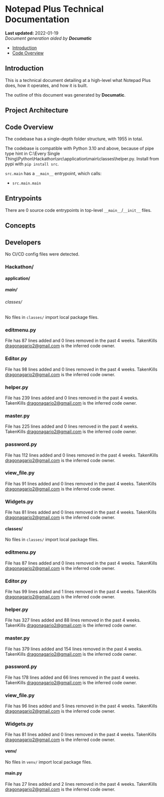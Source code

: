 # Notepad Plus Technical Documentation

**Last updated:** 2022-01-19\
_Document generation aided by **Documatic**_

<SHORT PROJECT DESCRIPTION>

* [Introduction](#introduction)
* [Code Overview](#code-overview)

## Introduction

This is a technical document detailing
        at a high-level
        what Notepad Plus does, how it operates,
        and how it is built.

The outline of this document was generated
        by **Documatic**.
<!---Documatic-section-group: arch-start--->


## Project Architecture


<!---Documatic-section-group: arch-end--->

<!---Documatic-section-group: helloworld-start--->


## Code Overview

The codebase has a single-depth folder structure, with 1955 in total.
<!---Documatic-section-helloworld: setup-start--->
The codebase is compatible with Python 3.10 and above, because of pipe type hint in C:\Every Single Thing\Python\Hackathon\src\application\main\classes\helper.py.
Install from pypi with `pip install src`.



<!---Documatic-section-helloworld: setup-end--->
`src.main` has a `__main__` entrypoint, which calls:

* `src.main.main`


<!---Documatic-section-helloworld: entrypoints-start--->


## Entrypoints

There are 0 source code entrypoints in top-level `__main__`/`__init__` files.


<!---Documatic-section-helloworld: entrypoints-end--->

<!---Documatic-section-group: concept-start--->
## Concepts
<!---Documatic-section-group: concept-end--->

<!---Documatic-section-group: helloworld-end--->

<!---Documatic-section-group: dev-start--->


## Developers
<!---Documatic-section-dev: setup-start--->





<!---Documatic-section-dev: setup-end--->

<!---Documatic-section-dev: ci-start--->
No CI/CD config files were detected.


<!---Documatic-section-dev: ci-end--->

<!---Documatic-section-group: dev-end--->

### **Hackathon/**

#### application/

##### main/

###### classes/

No files in `classes/` import local package files.

<!---Documatic-section-file: src\application\main\classes\editmenu.py--->

### editmenu.py


File has 87 lines added and 0 lines removed
                in the past 4 weeks. TakenKills <dragonagario2@gmail.com> is the inferred code owner.


<!---Documatic-section-file: src\application\main\classes\Editor.py--->

### Editor.py


File has 98 lines added and 0 lines removed
                in the past 4 weeks. TakenKills <dragonagario2@gmail.com> is the inferred code owner.


<!---Documatic-section-file: src\application\main\classes\helper.py--->

### helper.py


File has 239 lines added and 0 lines removed
                in the past 4 weeks. TakenKills <dragonagario2@gmail.com> is the inferred code owner.


<!---Documatic-section-file: src\application\main\classes\master.py--->

### master.py


File has 225 lines added and 0 lines removed
                in the past 4 weeks. TakenKills <dragonagario2@gmail.com> is the inferred code owner.


<!---Documatic-section-file: src\application\main\classes\password.py--->

### password.py


File has 112 lines added and 0 lines removed
                in the past 4 weeks. TakenKills <dragonagario2@gmail.com> is the inferred code owner.


<!---Documatic-section-file: src\application\main\classes\view_file.py--->

### view_file.py


File has 91 lines added and 0 lines removed
                in the past 4 weeks. TakenKills <dragonagario2@gmail.com> is the inferred code owner.


<!---Documatic-section-file: src\application\main\classes\Widgets.py--->

### Widgets.py


File has 81 lines added and 0 lines removed
                in the past 4 weeks. TakenKills <dragonagario2@gmail.com> is the inferred code owner.


#### classes/

No files in `classes/` import local package files.

<!---Documatic-section-file: src\classes\editmenu.py--->

### editmenu.py


File has 87 lines added and 0 lines removed
                in the past 4 weeks. TakenKills <dragonagario2@gmail.com> is the inferred code owner.


<!---Documatic-section-file: src\classes\Editor.py--->

### Editor.py


File has 99 lines added and 1 lines removed
                in the past 4 weeks. TakenKills <dragonagario2@gmail.com> is the inferred code owner.


<!---Documatic-section-file: src\classes\helper.py--->

### helper.py


File has 327 lines added and 88 lines removed
                in the past 4 weeks. TakenKills <dragonagario2@gmail.com> is the inferred code owner.


<!---Documatic-section-file: src\classes\master.py--->

### master.py


File has 379 lines added and 154 lines removed
                in the past 4 weeks. TakenKills <dragonagario2@gmail.com> is the inferred code owner.


<!---Documatic-section-file: src\classes\password.py--->

### password.py


File has 178 lines added and 66 lines removed
                in the past 4 weeks. TakenKills <dragonagario2@gmail.com> is the inferred code owner.


<!---Documatic-section-file: src\classes\view_file.py--->

### view_file.py


File has 96 lines added and 5 lines removed
                in the past 4 weeks. TakenKills <dragonagario2@gmail.com> is the inferred code owner.


<!---Documatic-section-file: src\classes\Widgets.py--->

### Widgets.py


File has 81 lines added and 0 lines removed
                in the past 4 weeks. TakenKills <dragonagario2@gmail.com> is the inferred code owner.


#### venv/

No files in `venv/` import local package files.

<!---Documatic-section-file: src\main.py--->

#### main.py


File has 27 lines added and 2 lines removed
                in the past 4 weeks. TakenKills <dragonagario2@gmail.com> is the inferred code owner.
